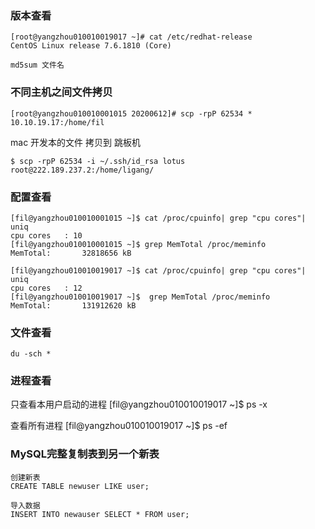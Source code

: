 

### 版本查看
```
[root@yangzhou010010019017 ~]# cat /etc/redhat-release
CentOS Linux release 7.6.1810 (Core)

md5sum 文件名
``` 
### 不同主机之间文件拷贝
```
[root@yangzhou010010001015 20200612]# scp -rpP 62534 * 10.10.19.17:/home/fil
```

mac 开发本的文件 拷贝到 跳板机
```
$ scp -rpP 62534 -i ~/.ssh/id_rsa lotus root@222.189.237.2:/home/ligang/
```

### 配置查看
```
[fil@yangzhou010010001015 ~]$ cat /proc/cpuinfo| grep "cpu cores"| uniq
cpu cores	: 10
[fil@yangzhou010010001015 ~]$ grep MemTotal /proc/meminfo
MemTotal:       32818656 kB

[fil@yangzhou010010019017 ~]$ cat /proc/cpuinfo| grep "cpu cores"| uniq
cpu cores	: 12
[fil@yangzhou010010019017 ~]$  grep MemTotal /proc/meminfo
MemTotal:       131912620 kB
```

### 文件查看
```
du -sch *
```

### 进程查看
只查看本用户启动的进程
[fil@yangzhou010010019017 ~]$ ps -x


查看所有进程
[fil@yangzhou010010019017 ~]$ ps -ef


### MySQL完整复制表到另一个新表
```
创建新表
CREATE TABLE newuser LIKE user; 

导入数据
INSERT INTO newauser SELECT * FROM user;
```






